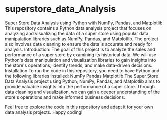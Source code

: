 # superstore_data_Analysis
Super Store Data Analysis using Python with NumPy, Pandas, and Matplotlib
This repository contains a Python data analysis project that focuses on analyzing and visualizing the data of a super store using popular data manipulation libraries such as NumPy, Pandas, and Matplotlib. The project also involves data cleaning to ensure the data is accurate and ready for analysis.
Introduction:
The goal of this project is to analyze the sales and performance of a super store by examining its historical data. We will use Python's data manipulation and visualization libraries to gain insights into the store's operations, identify trends, and make data-driven decisions.
Installation
To run the code in this repository, you need to have Python and the following libraries installed:
NumPy
Pandas
Matplotlib
The Super Store Data Analysis project using Python, NumPy, Pandas, and Matplotlib aims to provide valuable insights into the performance of a super store. Through data cleaning and visualization, we can gain a deeper understanding of the store's operations and make informed business decisions.

Feel free to explore the code in this repository and adapt it for your own data analysis projects. Happy coding!
